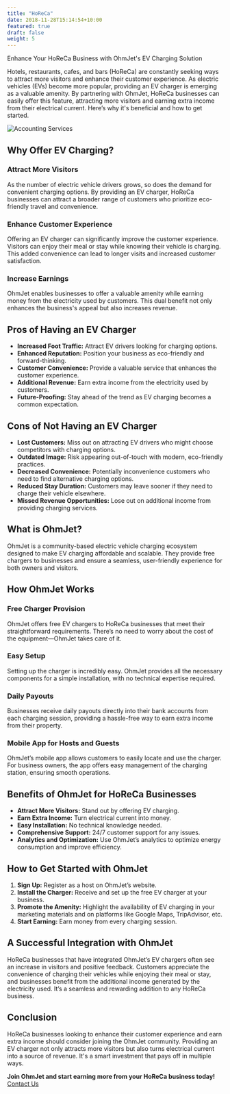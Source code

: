 ```yaml
---
title: "HoReCa"
date: 2018-11-28T15:14:54+10:00
featured: true
draft: false
weight: 5
---
```


Enhance Your HoReCa Business with OhmJet's EV Charging Solution
<!--more-->
Hotels, restaurants, cafes, and bars (HoReCa) are constantly seeking ways to attract more visitors and enhance their customer experience. As electric vehicles (EVs) become more popular, providing an EV charger is emerging as a valuable amenity. By partnering with OhmJet, HoReCa businesses can easily offer this feature, attracting more visitors and earning extra income from their electrical current. Here’s why it's beneficial and how to get started.

![Accounting Services](/images/young-woman-eating-croissants-cafe.jpg)

## Why Offer EV Charging?
### Attract More Visitors
As the number of electric vehicle drivers grows, so does the demand for convenient charging options. By providing an EV charger, HoReCa businesses can attract a broader range of customers who prioritize eco-friendly travel and convenience.

### Enhance Customer Experience
Offering an EV charger can significantly improve the customer experience. Visitors can enjoy their meal or stay while knowing their vehicle is charging. This added convenience can lead to longer visits and increased customer satisfaction.

### Increase Earnings
OhmJet enables businesses to offer a valuable amenity while earning money from the electricity used by customers. This dual benefit not only enhances the business's appeal but also increases revenue.

## Pros of Having an EV Charger
- **Increased Foot Traffic:** Attract EV drivers looking for charging options.
- **Enhanced Reputation:** Position your business as eco-friendly and forward-thinking.
- **Customer Convenience:** Provide a valuable service that enhances the customer experience.
- **Additional Revenue:** Earn extra income from the electricity used by customers.
- **Future-Proofing:** Stay ahead of the trend as EV charging becomes a common expectation.

## Cons of Not Having an EV Charger
- **Lost Customers:** Miss out on attracting EV drivers who might choose competitors with charging options.
- **Outdated Image:** Risk appearing out-of-touch with modern, eco-friendly practices.
- **Decreased Convenience:** Potentially inconvenience customers who need to find alternative charging options.
- **Reduced Stay Duration:** Customers may leave sooner if they need to charge their vehicle elsewhere.
- **Missed Revenue Opportunities:** Lose out on additional income from providing charging services.

## What is OhmJet?
OhmJet is a community-based electric vehicle charging ecosystem designed to make EV charging affordable and scalable. They provide free chargers to businesses and ensure a seamless, user-friendly experience for both owners and visitors.

## How OhmJet Works
### Free Charger Provision
OhmJet offers free EV chargers to HoReCa businesses that meet their straightforward requirements. There’s no need to worry about the cost of the equipment—OhmJet takes care of it.

### Easy Setup
Setting up the charger is incredibly easy. OhmJet provides all the necessary components for a simple installation, with no technical expertise required.

### Daily Payouts
Businesses receive daily payouts directly into their bank accounts from each charging session, providing a hassle-free way to earn extra income from their property.

### Mobile App for Hosts and Guests
OhmJet’s mobile app allows customers to easily locate and use the charger. For business owners, the app offers easy management of the charging station, ensuring smooth operations.

## Benefits of OhmJet for HoReCa Businesses
- **Attract More Visitors:** Stand out by offering EV charging.
- **Earn Extra Income:** Turn electrical current into money.
- **Easy Installation:** No technical knowledge needed.
- **Comprehensive Support:** 24/7 customer support for any issues.
- **Analytics and Optimization:** Use OhmJet’s analytics to optimize energy consumption and improve efficiency.

## How to Get Started with OhmJet
1. **Sign Up:** Register as a host on OhmJet’s website.
2. **Install the Charger:** Receive and set up the free EV charger at your business.
3. **Promote the Amenity:** Highlight the availability of EV charging in your marketing materials and on platforms like Google Maps, TripAdvisor, etc.
4. **Start Earning:** Earn money from every charging session.

## A Successful Integration with OhmJet
HoReCa businesses that have integrated OhmJet’s EV chargers often see an increase in visitors and positive feedback. Customers appreciate the convenience of charging their vehicles while enjoying their meal or stay, and businesses benefit from the additional income generated by the electricity used. It’s a seamless and rewarding addition to any HoReCa business.

## Conclusion
HoReCa businesses looking to enhance their customer experience and earn extra income should consider joining the OhmJet community. Providing an EV charger not only attracts more visitors but also turns electrical current into a source of revenue. It's a smart investment that pays off in multiple ways.

**Join OhmJet and start earning more from your HoReCa business today!** [Contact Us](#)